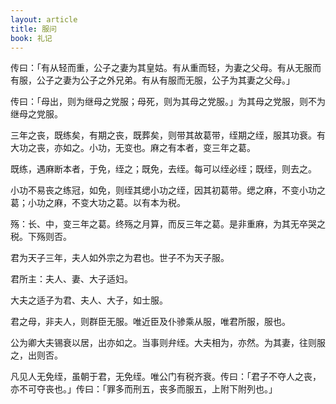 ```yaml
---
layout: article
title: 服问
book: 礼记
---
```


传曰：「有从轻而重，公子之妻为其皇姑。有从重而轻，为妻之父母。有从无服而有服，公子之妻为公子之外兄弟。有从有服而无服，公子为其妻之父母。」

传曰：「母出，则为继母之党服；母死，则为其母之党服。」为其母之党服，则不为继母之党服。

三年之丧，既练矣，有期之丧，既葬矣，则带其故葛带，绖期之绖，服其功衰。有大功之丧，亦如之。小功，无变也。麻之有本者，变三年之葛。

既练，遇麻断本者，于免，绖之；既免，去绖。每可以绖必绖；既绖，则去之。

小功不易丧之练冠，如免，则绖其缌小功之绖，因其初葛带。缌之麻，不变小功之葛；小功之麻，不变大功之葛。以有本为税。

殇：长、中，变三年之葛。终殇之月算，而反三年之葛。是非重麻，为其无卒哭之税。下殇则否。

君为天子三年，夫人如外宗之为君也。世子不为天子服。

君所主：夫人、妻、大子适妇。

大夫之适子为君、夫人、大子，如士服。

君之母，非夫人，则群臣无服。唯近臣及仆骖乘从服，唯君所服，服也。

公为卿大夫锡衰以居，出亦如之。当事则弁绖。大夫相为，亦然。为其妻，往则服之，出则否。

凡见人无免绖，虽朝于君，无免绖。唯公门有税齐衰。传曰：「君子不夺人之丧，亦不可夺丧也。」传曰：「罪多而刑五，丧多而服五，上附下附列也。」

